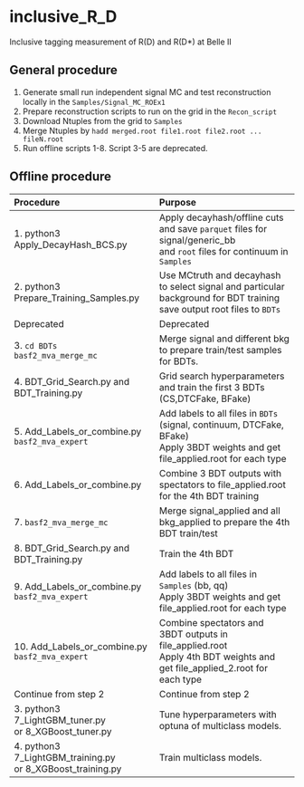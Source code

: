 <!-- #region -->
# inclusive_R_D
Inclusive tagging measurement of R(D) and R(D*) at Belle II

## General procedure

 1. Generate small run independent signal MC and test reconstruction locally in the `Samples/Signal_MC_ROEx1`
 2. Prepare reconstruction scripts to run on the grid in the `Recon_script`
 3. Download Ntuples from the grid to `Samples`
 4. Merge Ntuples by `hadd merged.root file1.root file2.root ... fileN.root`
 5. Run offline scripts 1-8. Script 3-5 are deprecated.


## Offline procedure

|Procedure|Purpose|
|:---|:---|
|1. python3 Apply_DecayHash_BCS.py|Apply decayhash/offline cuts and save `parquet` files for signal/generic_bb <br>and `root` files for continuum in `Samples`|
|2. python3 Prepare_Training_Samples.py|Use MCtruth and decayhash to select signal and particular background for BDT training<br>save output root files to `BDTs`|
|Deprecated|Deprecated|
|3. `cd BDTs`<br>`basf2_mva_merge_mc`|Merge signal and different bkg to prepare train/test samples for BDTs.|
|4. BDT_Grid_Search.py and BDT_Training.py|Grid search hyperparameters and train the first 3 BDTs (CS,DTCFake, BFake)|
|5. Add_Labels_or_combine.py<br>`basf2_mva_expert`|Add labels to all files in `BDTs` (signal, continuum, DTCFake, BFake)<br>Apply 3BDT weights and get file_applied.root for each type|
|6. Add_Labels_or_combine.py|Combine 3 BDT outputs with spectators to file_applied.root for the 4th BDT training |
|7. `basf2_mva_merge_mc`|Merge signal_applied and all bkg_applied to prepare the 4th BDT train/test|
|8. BDT_Grid_Search.py and BDT_Training.py|Train the 4th BDT|
|9. Add_Labels_or_combine.py<br>`basf2_mva_expert`|Add labels to all files in `Samples` (bb, qq)<br>Apply 3BDT weights and get file_applied.root for each type|
|10. Add_Labels_or_combine.py<br>`basf2_mva_expert`|Combine spectators and 3BDT outputs in file_applied.root <br>Apply 4th BDT weights and get file_applied_2.root for each type|
|Continue from step 2|Continue from step 2|
|3. python3 7_LightGBM_tuner.py<br>or 8_XGBoost_tuner.py|Tune hyperparameters with optuna of multiclass models.|
|4. python3 7_LightGBM_training.py<br>or 8_XGBoost_training.py|Train multiclass models.|
<!-- #endregion -->
